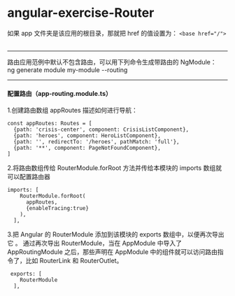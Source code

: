 # angular-exercise-Router

如果 app 文件夹是该应用的根目录，那就把 href 的值设置为： ``<base href="/">``
<br/><br/>
***
路由应用范例中默认不包含路由，可以用下列命令生成带路由的 NgModule：<br/>
ng generate module my-module --routing
***

#### 配置路由（app-routing.module.ts）

1.创建路由数组 appRoutes 描述如何进行导航：
```
const appRoutes: Routes = [
  {path: 'crisis-center', component: CrisisListComponent},
  {path: 'heroes', component: HeroListComponent},
  {path: '', redirectTo: '/heroes', pathMatch: 'full'},
  {path: '**', component: PageNotFoundComponent},
]
```

2.将路由数组传给 RouterModule.forRoot 方法并传给本模块的 imports 数组就可以配置路由器
```
imports: [
    RouterModule.forRoot(
      appRoutes,
      {enableTracing:true}
    ),
  ],
```

3.把 Angular 的 RouterModule 添加到该模块的 exports 数组中，以便再次导出它 。 通过再次导出 RouterModule，当在 AppModule 中导入了 AppRoutingModule 之后，那些声明在 AppModule 中的组件就可以访问路由指令了，比如 RouterLink 和 RouterOutlet。
```
 exports: [
    RouterModule
  ],
```



